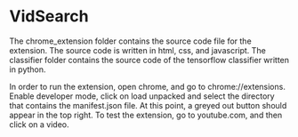 # VidSearch
The chrome_extension folder contains the source code file for the extension. The source code is written in html, css, and javascript. The classifier folder contains the source code of the tensorflow classifier written in python.

In order to run the extension, open chrome, and go to chrome://extensions. Enable developer mode, click on load unpacked and select the directory that contains the manifest.json file. At this point, a greyed out button should appear in the top right. To test the extension, go to youtube.com, and then click on a video.
